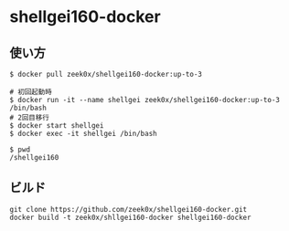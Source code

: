 # shellgei160-docker

## 使い方

```console
$ docker pull zeek0x/shellgei160-docker:up-to-3

# 初回起動時
$ docker run -it --name shellgei zeek0x/shellgei160-docker:up-to-3 /bin/bash
# 2回目移行
$ docker start shellgei
$ docker exec -it shellgei /bin/bash

$ pwd
/shellgei160
```

## ビルド

```console
git clone https://github.com/zeek0x/shellgei160-docker.git
docker build -t zeek0x/shllgei160-docker shellgei160-docker
```
